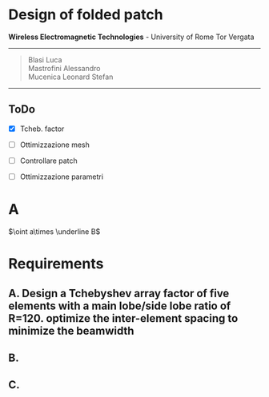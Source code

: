 # Design of folded patch

**Wireless Electromagnetic Technologies** - University of Rome Tor Vergata
___ 

> Blasi Luca<br>
> Mastrofini Alessandro<br>
> Mucenica Leonard Stefan
---

## ToDo

* [x] Tcheb. factor
* [ ] Ottimizzazione mesh 
* [ ] Controllare patch
* [ ] Ottimizzazione parametri 


# A

$\oint a\times \underline B$

# Requirements

## A. Design a Tchebyshev array factor of five elements with a main lobe/side lobe ratio of R=120. optimize the inter-element spacing to minimize the beamwidth

## B. 

## C. 

